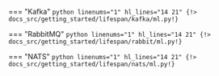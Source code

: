 === "Kafka"
    ```python linenums="1" hl_lines="14 21"
    {!> docs_src/getting_started/lifespan/kafka/ml.py!}
    ```

=== "RabbitMQ"
    ```python linenums="1" hl_lines="14 21"
    {!> docs_src/getting_started/lifespan/rabbit/ml.py!}
    ```

=== "NATS"
    ```python linenums="1" hl_lines="14 21"
    {!> docs_src/getting_started/lifespan/nats/ml.py!}
    ```
